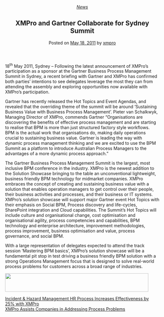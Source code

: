 <div class="large-9 col">
<article class="post-307 post type-post status-publish format-standard has-post-thumbnail hentry category-news tag-bpm" id="post-307">
<div class="article-inner">
<header class="entry-header">
<div class="entry-header-text entry-header-text-top text-center">
<h6 class="entry-category is-xsmall"><a href="https://xmpro.com/category/news/" rel="category tag">News</a></h6><h1 class="entry-title">XMPro and Gartner Collaborate for Sydney Summit</h1><div class="entry-divider is-divider small"></div>
<div class="entry-meta uppercase is-xsmall">
<span class="posted-on">Posted on <a href="https://xmpro.com/xmpro-and-gartner-collaborate-for-sydney-summit/" rel="bookmark"><time class="entry-date published updated" datetime="2011-05-18T06:48:02+00:00">May 18, 2011</time></a></span> <span class="byline">by <span class="meta-author vcard"><a class="url fn n" href="https://xmpro.com/author/xmpro/">xmpro</a></span></span> </div>
</div>
</header>
<div class="entry-content single-page">
<p>18<sup>th</sup> May 2011, Sydney – Following the latest announcement of XMPro’s participation as a sponsor at the Gartner Business Process Management Summit in Sydney, a recent briefing with Gartner and XMPro has confirmed both parties’ intentions to see delegates leverage the most they can from attending the assembly and exploring opportunities now available with XMPro’s participation.</p>
<p>Gartner has recently released the Hot Topics and Event Agendas, and revealed that the overriding theme of the summit will be around ‘Sustaining Business Value with Business Process Management’. Pieter van Schalkwyk, Managing Director of XMPro, commends Gartner “Organisations are discovering the benefits of effective process management and are starting to realise that BPM is more than just structured factory style workflows. BPM is the actual work that organisations do, making daily operations crucial to sustaining business value. Gartner is leading the way with dynamic process management thinking and we are excited to use the BPM Summit as a platform to introduce Australian Process Managers to the advantages of a more dynamic process approach.”</p>
<p>The Gartner Business Process Management Summit is the largest, most inclusive BPM conference in the industry. XMPro is the newest addition to the Solution Showcase bringing to the table an unconventional lightweight, business friendly BPM technology for midmarket companies. XMPro embraces the concept of creating and sustaining business value with a solution that enables operation managers to get control over their people, their business activities and processes, and their business or IT systems. XMPro’s solution showcase will support major Gartner event Hot Topics with their emphasis on Social BPM, Process discovery and life-cycles, SharePoint integration and Cloud capabilities. The Summit’s Hot Topics will include culture and organisational change, cost optimisation and organisational agility, process competencies and capabilities, BPM technology and enterprise architecture, improvement methodologies, process improvement, business optimisation and value, process governance, and social BPM.</p>
<p>With a large representation of delegates expected to attend the track session ‘Mastering BPM basics’, XMPro’s solution showcase will be a fundamental pit stop in test driving a business friendly BPM solution with a strong Operations Management focus that is designed to solve real-world process problems for customers across a broad range of industries.</p>
<p><a href="https://xmpro.com/wp-content/uploads/2011/05/bpm11_banner_468x60.gif"><img height="60" src="https://xmpro.com/wp-content/uploads/2011/05/bpm11_banner_468x60.gif" width="468"/>
</a> </p>
<div class="blog-share text-center"><div class="is-divider medium"></div><div class="social-icons share-icons share-row relative"><a aria-label="Share on WhatsApp" class="icon button circle is-outline tooltip whatsapp show-for-medium" data-action="share/whatsapp/share" href="whatsapp://send?text=XMPro%20and%20Gartner%20Collaborate%20for%20Sydney%20Summit - https://xmpro.com/xmpro-and-gartner-collaborate-for-sydney-summit/" title="Share on WhatsApp"><i class="icon-whatsapp"></i></a><a aria-label="Share on Facebook" class="icon button circle is-outline tooltip facebook" data-label="Facebook" href="https://www.facebook.com/sharer.php?u=https://xmpro.com/xmpro-and-gartner-collaborate-for-sydney-summit/" onclick="window.open(this.href,this.title,'width=500,height=500,top=300px,left=300px'); return false;" rel="noopener nofollow" target="_blank" title="Share on Facebook"><i class="icon-facebook"></i></a><a aria-label="Share on Twitter" class="icon button circle is-outline tooltip twitter" href="https://twitter.com/share?url=https://xmpro.com/xmpro-and-gartner-collaborate-for-sydney-summit/" onclick="window.open(this.href,this.title,'width=500,height=500,top=300px,left=300px'); return false;" rel="noopener nofollow" target="_blank" title="Share on Twitter"><i class="icon-twitter"></i></a><a aria-label="Email to a Friend" class="icon button circle is-outline tooltip email" href="/cdn-cgi/l/email-protection#aa95d9dfc8c0cfc9de97f2e7fad8c58f989acbc4ce8f989aedcbd8dec4cfd88f989ae9c5c6c6cbc8c5d8cbdecf8f989accc5d88f989af9d3cec4cfd38f989af9dfc7c7c3de8cc8c5ced397e9c2cfc9c18f989adec2c3d98f989ac5dfde8f99eb8f989ac2dededad98f99eb8f98ec8f98ecd2c7dad8c584c9c5c78f98ecd2c7dad8c587cbc4ce87cdcbd8dec4cfd887c9c5c6c6cbc8c5d8cbdecf87ccc5d887d9d3cec4cfd387d9dfc7c7c3de8f98ec" rel="nofollow" title="Email to a Friend"><i class="icon-envelop"></i></a><a aria-label="Pin on Pinterest" class="icon button circle is-outline tooltip pinterest" href="https://pinterest.com/pin/create/button?url=https://xmpro.com/xmpro-and-gartner-collaborate-for-sydney-summit/&amp;media=https://xmpro.com/wp-content/uploads/2011/05/bpm11_banner_468x60.gif&amp;description=XMPro%20and%20Gartner%20Collaborate%20for%20Sydney%20Summit" onclick="window.open(this.href,this.title,'width=500,height=500,top=300px,left=300px'); return false;" rel="noopener nofollow" target="_blank" title="Pin on Pinterest"><i class="icon-pinterest"></i></a><a aria-label="Share on LinkedIn" class="icon button circle is-outline tooltip linkedin" href="https://www.linkedin.com/shareArticle?mini=true&amp;url=https://xmpro.com/xmpro-and-gartner-collaborate-for-sydney-summit/&amp;title=XMPro%20and%20Gartner%20Collaborate%20for%20Sydney%20Summit" onclick="window.open(this.href,this.title,'width=500,height=500,top=300px,left=300px'); return false;" rel="noopener nofollow" target="_blank" title="Share on LinkedIn"><i class="icon-linkedin"></i></a></div></div></div>
<nav class="navigation-post" id="nav-below" role="navigation">
<div class="flex-row next-prev-nav bt bb">
<div class="flex-col flex-grow nav-prev text-left">
<div class="nav-previous"><a href="https://xmpro.com/incident-hazard-management-hr-process-increases-effectiveness-by-25-with-xmpro/" rel="prev"><span class="hide-for-small"><i class="icon-angle-left"></i></span> Incident &amp; Hazard Management HR Process Increases Effectiveness by 25% with XMPro</a></div>
</div>
<div class="flex-col flex-grow nav-next text-right">
<div class="nav-next"><a href="https://xmpro.com/xmpro-assists-companies-in-addressing-process-problems/" rel="next">XMPro Assists Companies in Addressing Process Problems <span class="hide-for-small"><i class="icon-angle-right"></i></span></a></div> </div>
</div>
</nav>
</div>
</article>
<div class="comments-area" id="comments">
</div>
</div>